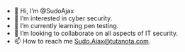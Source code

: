 - 👋 Hi, I’m @SudoAjax
- 👀 I’m interested in cyber security.
- 🌱 I’m currently learning pen testing.
- 💞️ I’m looking to collaborate on all aspects of IT security.
- 📫 How to reach me Sudo.Ajax@tutanota.com.

<!---
SudoAjax/SudoAjax is a ✨ special ✨ repository because its `README.md` (this file) appears on your GitHub profile.
You can click the Preview link to take a look at your changes.
--->
